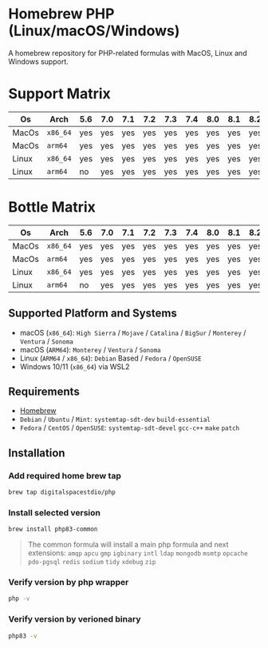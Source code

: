 # Homebrew PHP (Linux/macOS/Windows)

A homebrew repository for PHP-related formulas with MacOS, Linux and Windows support.

# Support Matrix
Os | Arch | 5.6 | 7.0 | 7.1 | 7.2 | 7.3 | 7.4 | 8.0 | 8.1 | 8.2 | 8.3 
--- | --- | --- | --- | --- |--- |--- |--- |--- |--- |--- |--- 
MacOs | `x86_64` | yes | yes  | yes  | yes  | yes  | yes  | yes  | yes | yes | yes 
MacOs | `arm64` | yes | yes  | yes  | yes  | yes  | yes  | yes  | yes | yes | yes  
Linux | `x86_64` | yes | yes  | yes  | yes  | yes  | yes  | yes  | yes | yes | yes   
Linux | `arm64` | no | yes  | yes  | yes  | yes  | yes  | yes  | yes | yes | yes  

# Bottle Matrix
Os | Arch | 5.6 | 7.0 | 7.1 | 7.2 | 7.3 | 7.4 | 8.0 | 8.1 | 8.2 | 8.3 
--- | --- | --- | --- | --- |--- |--- |--- |--- |--- |--- |--- 
MacOs | `x86_64` | yes | yes  | yes  | yes  | yes  | yes  | yes  | yes | yes | yes 
MacOs | `arm64` | yes | yes  | yes  | yes  | yes  | yes  | yes  | yes | yes | yes  
Linux | `x86_64` | yes | yes  | yes  | yes  | yes  | yes  | yes  | yes | yes | yes   
Linux | `arm64` | no | yes  | yes  | yes  | yes  | yes  | yes  | yes | yes | yes  

## Supported Platform and Systems 

* macOS (`x86_64`): `High Sierra` / `Mojave` / `Catalina` / `BigSur` / `Monterey` / `Ventura` / `Sonoma`
* macOS (`ARM64`): `Monterey` / `Ventura` / `Sonoma`
* Linux (`ARM64` / `x86_64`): `Debian` Based / `Fedora` / `OpenSUSE`
* Windows 10/11 (`x86_64`) via WSL2

## Requirements
* [Homebrew](https://brew.sh/)
* `Debian` / `Ubuntu` / `Mint`: `systemtap-sdt-dev` `build-essential`
* `Fedora` / `CentOS` / `OpenSUSE`: `systemtap-sdt-devel` `gcc-c++` `make` `patch`
  
## Installation

### Add required home brew tap
```sh
brew tap digitalspacestdio/php
```

### Install selected version
```sh
brew install php83-common
```
> The common formula will install a main php formula and next extensions: `amqp`
`apcu`
`gmp`
`igbinary`
`intl`
`ldap`
`mongodb`
`msmtp`
`opcache`
`pdo-pgsql`
`redis`
`sodium`
`tidy`
`xdebug`
`zip`

### Verify version by php wrapper
```sh
php -v
```
### Verify version by verioned binary 
```sh
php83 -v
```
